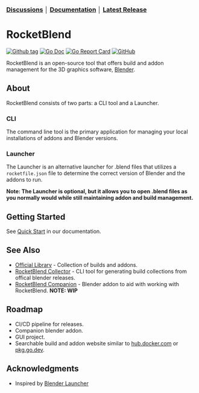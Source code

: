 ### [Discussions](https://github.com/rocketblend/rocketblend/discussions) │ [Documentation](https://docs.rocketblend.io) │ [Latest Release](https://github.com/rocketblend/rocketblend/releases/latest)

# RocketBlend

[![Github tag](https://badgen.net/github/tag/rocketblend/rocketblend)](https://github.com/rocketblend/rocketblend/tags)
[![Go Doc](https://img.shields.io/badge/go-documentation-blue.svg?style=flat-square)](https://pkg.go.dev/github.com/rocketblend/rocketblend)
[![Go Report Card](https://goreportcard.com/badge/github.com/rocketblend/rocketblend)](https://goreportcard.com/report/github.com/rocketblend/rocketblend)
[![GitHub](https://img.shields.io/github/license/rocketblend/rocketblend)](https://github.com/rocketblend/rocketblend/blob/master/LICENSE)

RocketBlend is an open-source tool that offers build and addon management for the 3D graphics software, [Blender](https://www.blender.org/).

## About

RocketBlend consists of two parts: a CLI tool and a Launcher.

### CLI

The command line tool is the primary application for managing your local installations of addons and Blender versions.

### Launcher

The Launcher is an alternative launcher for .blend files that utilizes a `rocketfile.json` file to determine the correct version of Blender and the addons to run.

**Note: The Launcher is optional, but it allows you to open .blend files as you normally would while still maintaining addon and build management.**

## Getting Started

See [Quick Start](https://docs.rocketblend.io/getting-started/quick-start) in our documentation.

## See Also

- [Official Library](https://github.com/rocketblend/official-library) - Collection of builds and addons.
- [RocketBlend Collector](https://github.com/rocketblend/rocketblend-collector) - CLI tool for generating build collections from offical blender releases.
- [RocketBlend Companion](https://github.com/rocketblend/rocketblend-companion) - Blender addon to aid with working with RocketBlend. **NOTE: WIP**

## Roadmap
- CI/CD pipeline for releases.
- Companion blender addon.
- GUI project.
- Searchable build and addon website similar to [hub.docker.com](https://hub.docker.com/) or [pkg.go.dev](pkg.go.dev).

## Acknowledgments

- Inspired by [Blender Launcher](https://github.com/DotBow/Blender-Launcher)